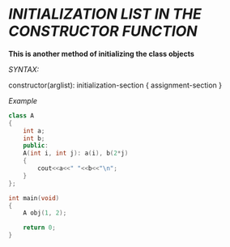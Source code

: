 # _INITIALIZATION LIST IN THE CONSTRUCTOR FUNCTION_

**This is another method of initializing the class objects**

_SYNTAX:_

constructor(arglist): initialization-section
{
	assignment-section
}

_Example_

```C++
class A
{
	int a;
	int b;
	public:
	A(int i, int j): a(i), b(2*j)
	{
		cout<<a<<" "<<b<<"\n";
	}
};

int main(void)
{
	A obj(1, 2);

	return 0;
}
```
